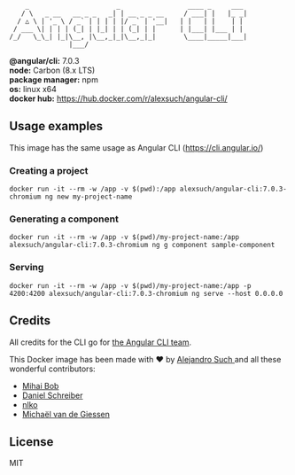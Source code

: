 ```
    _                      _                 ____ _     ___
   / \   _ __   __ _ _   _| | __ _ _ __     / ___| |   |_ _|
  / △ \ | '_ \ / _` | | | | |/ _` | '__|   | |   | |    | |
 / ___ \| | | | (_| | |_| | | (_| | |      | |___| |___ | |
/_/   \_\_| |_|\__, |\__,_|_|\__,_|_|       \____|_____|___|
               |___/
```

**@angular/cli:** 7.0.3  
**node:** Carbon (8.x LTS)  
**package manager:** npm   
**os:** linux x64   
**docker hub:** https://hub.docker.com/r/alexsuch/angular-cli/

## Usage examples

This image has the same usage as Angular CLI (https://cli.angular.io/)

### Creating a project

```
docker run -it --rm -w /app -v $(pwd):/app alexsuch/angular-cli:7.0.3-chromium ng new my-project-name
```

### Generating a component

```
docker run -it --rm -w /app -v $(pwd)/my-project-name:/app alexsuch/angular-cli:7.0.3-chromium ng g component sample-component
```

### Serving

```
docker run -it --rm -w /app -v $(pwd)/my-project-name:/app -p 4200:4200 alexsuch/angular-cli:7.0.3-chromium ng serve --host 0.0.0.0
```

## Credits

All credits for the CLI go for [the Angular CLI team](https://github.com/angular/angular-cli).

This Docker image has been made with ❤️ by [Alejandro Such ](https://twitter.com/alejandro_such) and all these wonderful contributors:

 - [Mihai Bob](https://github.com/Mihai-B)
 - [Daniel Schreiber](https://github.com/daniel-sc)
 - [nlko](https://github.com/nlko)
 - [Michaël van de Giessen](https://github.com/tubbynl)

## License

MIT
 
